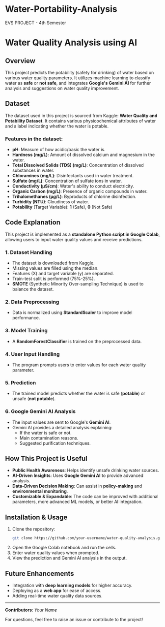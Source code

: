 # Water-Portability-Analysis
EVS PROJECT - 4th Semester
# Water Quality Analysis using AI

## Overview
This project predicts the potability (safety for drinking) of water based on various water quality parameters. It utilizes machine learning to classify water as **safe** or **not safe**, and integrates **Google's Gemini AI** for further analysis and suggestions on water quality improvement.

## Dataset
The dataset used in this project is sourced from Kaggle: **Water Quality and Potability Dataset**. It contains various physicochemical attributes of water and a label indicating whether the water is potable.

### Features in the dataset:
- **pH**: Measure of how acidic/basic the water is.
- **Hardness (mg/L)**: Amount of dissolved calcium and magnesium in the water.
- **Total Dissolved Solids (TDS) (mg/L)**: Concentration of dissolved substances in water.
- **Chloramines (mg/L)**: Disinfectants used in water treatment.
- **Sulfate (mg/L)**: Concentration of sulfate ions in water.
- **Conductivity (µS/cm)**: Water's ability to conduct electricity.
- **Organic Carbon (mg/L)**: Presence of organic compounds in water.
- **Trihalomethanes (µg/L)**: Byproducts of chlorine disinfection.
- **Turbidity (NTU)**: Cloudiness of water.
- **Potability** (Target Variable): **1** (Safe), **0** (Not Safe)

## Code Explanation
This project is implemented as a **standalone Python script in Google Colab**, allowing users to input water quality values and receive predictions.

### 1. **Dataset Handling**
- The dataset is downloaded from Kaggle.
- Missing values are filled using the median.
- Features (X) and target variable (y) are separated.
- Train-test split is performed (75%-25%).
- **SMOTE** (Synthetic Minority Over-sampling Technique) is used to balance the dataset.

### 2. **Data Preprocessing**
- Data is normalized using **StandardScaler** to improve model performance.

### 3. **Model Training**
- A **RandomForestClassifier** is trained on the preprocessed data.

### 4. **User Input Handling**
- The program prompts users to enter values for each water quality parameter.

### 5. **Prediction**
- The trained model predicts whether the water is safe (**potable**) or unsafe (**not potable**).

### 6. **Google Gemini AI Analysis**
- The input values are sent to Google's **Gemini AI**.
- Gemini AI provides a detailed analysis explaining:
  - If the water is safe or not.
  - Main contamination reasons.
  - Suggested purification techniques.

## How This Project is Useful
- **Public Health Awareness**: Helps identify unsafe drinking water sources.
- **AI-Driven Insights**: Uses **Google Gemini AI** to provide advanced analysis.
- **Data-Driven Decision Making**: Can assist in **policy-making** and **environmental monitoring**.
- **Customizable & Expandable**: The code can be improved with additional parameters, more advanced ML models, or better AI integration.

## Installation & Usage
1. Clone the repository:
   ```bash
   git clone https://github.com/your-username/water-quality-analysis.git
   ```
2. Open the Google Colab notebook and run the cells.
3. Enter water quality values when prompted.
4. View the prediction and Gemini AI analysis in the output.

## Future Enhancements
- Integration with **deep learning models** for higher accuracy.
- Deploying as a **web app** for ease of access.
- Adding real-time water quality data sources.

---
**Contributors**: *Your Name*

For questions, feel free to raise an issue or contribute to the project!

